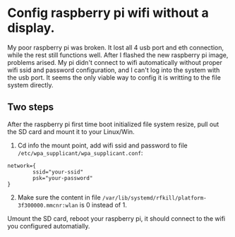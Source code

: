 # Config raspberry pi wifi without a display.

My poor raspberry pi was broken. It lost all 4 usb port and eth connection, while the rest still functions well. After I flashed the new raspberry pi image, problems arised. My pi didn't connect to wifi automatically without proper wifi ssid and password configuration, and I can't log into the system with the usb port. It seems the only viable way to config it is writting to the file system directly.

## Two steps

After the raspberry pi first time boot initialized file system resize, pull out the SD card and mount it to your Linux/Win.

1. Cd info the mount point, add wifi ssid and password to file `/etc/wpa_supplicant/wpa_supplicant.conf`:

```
network={
        ssid="your-ssid"
        psk="your-password"
}
```

2. Make sure the content in file `/var/lib/systemd/rfkill/platform-3f300000.mmcnr:wlan` is 0 instead of 1.

Umount the SD card, reboot your raspberry pi, it should connect to the wifi you configured automatially.
